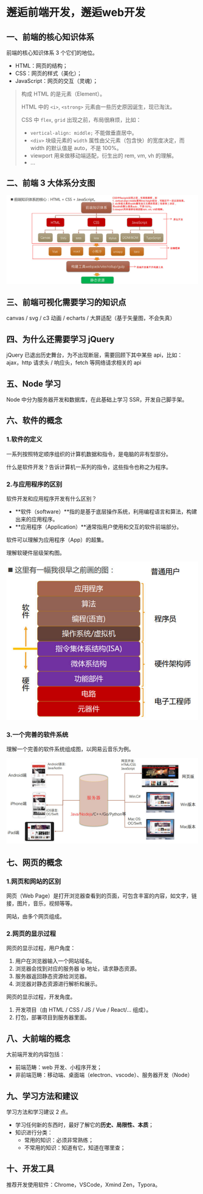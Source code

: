 # 邂逅前端开发，邂逅web开发

## 一、前端的核心知识体系

前端的核心知识体系 3 个它们的地位。

- HTML：网页的结构；
- CSS：网页的样式（美化）；
- JavaScript：网页的交互（灵魂）；

> 构成 HTML 的是元素（Element）。
>
> HTML 中的 `<i>`, `<strong>` 元素由一些历史原因诞生，现已淘汰。
>
> CSS 中 `flex`, `grid` 出现之前，布局很麻烦，比如：
>
> - `vertical-align: middle;` 不能做垂直居中。
> - `<div>` 块级元素的 `width` 属性由父元素（包含快）的宽度决定，而 width 的默认值是 auto，不是 100%。
> - viewport 用来做移动端适配，衍生出的 rem, vm, vh 的理解。
> - ...

## 二、前端 3 大体系分支图

![前端三大体系分支图](NodeAssets/前端三大体系分支图.jpg)

## 三、前端可视化需要学习的知识点

canvas / svg / c3 动画 / echarts / 大屏适配（基于矢量图，不会失真）

## 四、为什么还需要学习 jQuery

jQuery 已退出历史舞台，为不出现断层，需要回顾下其中某些 api，比如：ajax，http 请求头 / 响应头，fetch 等网络请求相关的 api

## 五、Node 学习

Node 中分为服务器开发和数据库，在此基础上学习 SSR，开发自己脚手架。

## 六、软件的概念

### 1.软件的定义

一系列按照特定顺序组织的计算机数据和指令，是电脑的非有型部分。

什么是软件开发？告诉计算机一系列的指令，这些指令也称之为程序。

### 2.与应用程序的区别

软件开发和应用程序开发有什么区别？

- **软件（software）**指的是基于底层操作系统，利用编程语言和算法，构建出来的应用程序。
- **应用程序（Application）**通常指用户使用和交互的软件前端部分。

软件可以理解为应用程序（App）的超集。

理解软硬件层级架构图。

![软件和应用程序的区别](NodeAssets/软件和应用程序的区别.jpg)

### 3.一个完善的软件系统

理解一个完善的软件系统组成图，以网易云音乐为例。

![一个完善的软件系统](NodeAssets/一个完善的软件系统.jpg)

## 七、网页的概念

### 1.网页和网站的区别

网页（Web Page）是打开浏览器查看到的页面，可包含丰富的内容，如文字，链接，图片，音乐，视频等等。

网站，由多个网页组成。

### 2.网页的显示过程

网页的显示过程，用户角度：

1. 用户在浏览器输入一个网站域名。
2. 浏览器会找到对应的服务器 ip 地址，请求静态资源。
3. 服务器返回静态资源给浏览器。
4. 浏览器对静态资源进行解析和展示。

网页的显示过程，开发角度。

1. 开发项目（由 HTML / CSS / JS / Vue / React/... 组成）。
2. 打包，部署项目到服务器里面。

## 八、大前端的概念

大前端开发的内容包括：

- 前端范畴：web 开发、小程序开发；
- 非前端范畴：移动端、桌面端（electron、vscode）、服务器开发（Node）

## 九、学习方法和建议

学习方法和学习建议 2 点。

- 学习任何新的东西时，最好了解它的**历史、局限性、本质**；
- 知识进行分类：
  - 常用的知识：必须非常熟练；
  - 不常用的知识：知道有它，知道在哪里查；

## 十、开发工具

推荐开发使用软件：Chrome，VSCode，Xmind Zen，Typora。
